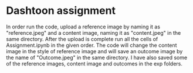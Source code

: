 # Dashtoon assignment

In order run the code, upload a reference image by naming it as "reference.jpeg" and a content image, naming it as "content.jpeg" in the same directory. After the upload is complete run all the cells of Assignment.ipynb in the given order. The code will change the content image in the style of reference image and will save an outcome image by the name of "Outcome.jpeg" in the same directory. I have also saved some of the reference images, content image and outcomes in the exp folders. 

